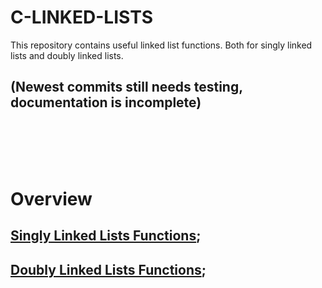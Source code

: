 # C-LINKED-LISTS
This repository contains useful linked list functions. Both for singly linked lists and doubly linked lists.

## (Newest commits still needs testing, documentation is incomplete)
<br><br><br><br>

# Overview

## [Singly Linked Lists Functions](lists\_1/t\_list.md);
## [Doubly Linked Lists Functions](lists\_2/t\_list2.md);

<br>

